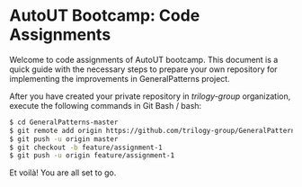 # AutoUT Bootcamp: Code Assignments

Welcome to code assignments of AutoUT bootcamp. This document is a quick guide with the necessary steps to prepare your own repository for implementing the improvements in GeneralPatterns project.

After you have created your private repository in _trilogy-group_ organization, execute the following commands in Git Bash / bash:

```bash
$ cd GeneralPatterns-master
$ git remote add origin https://github.com/trilogy-group/GeneralPatterns-bootcamp-<your GitHub id>
$ git push -u origin master
$ git checkout -b feature/assignment-1
$ git push -u origin feature/assignment-1
```

Et voilà! You are all set to go. 
